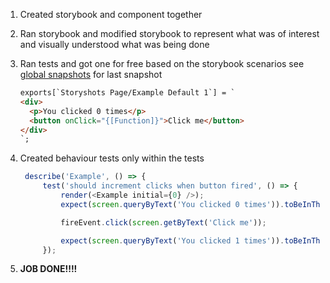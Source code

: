 1. Created storybook and component together

2. Ran storybook and modified storybook to represent what was of interest and visually understood what was being done

3. Ran tests and got one for free based on the storybook scenarios see [global snapshots](src/**snapshots**/storybook.test.js.snap) for last snapshot

   ```html
   exports[`Storyshots Page/Example Default 1`] = `
   <div>
     <p>You clicked 0 times</p>
     <button onClick="{[Function]}">Click me</button>
   </div>
   `;
   ```

4. Created behaviour tests only within the tests

   ```javascript
    describe('Example', () => {
        test('should increment clicks when button fired', () => {
            render(<Example initial={0} />);
            expect(screen.queryByText('You clicked 0 times')).toBeInTheDocument();

            fireEvent.click(screen.getByText('Click me'));

            expect(screen.queryByText('You clicked 1 times')).toBeInTheDocument();
        });
   ```

5. **JOB DONE!!!!**
